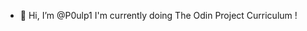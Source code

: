 - 👋 Hi, I’m @P0ulp1
I'm currently doing The Odin Project Curriculum !

<!---
P0ulp1/P0ulp1 is a ✨ special ✨ repository because its `README.md` (this file) appears on your GitHub profile.
You can click the Preview link to take a look at your changes.
--->
